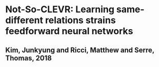 # Not-So-CLEVR: Learning same-different relations strains feedforward neural networks
## Kim, Junkyung and Ricci, Matthew and Serre, Thomas, 2018
